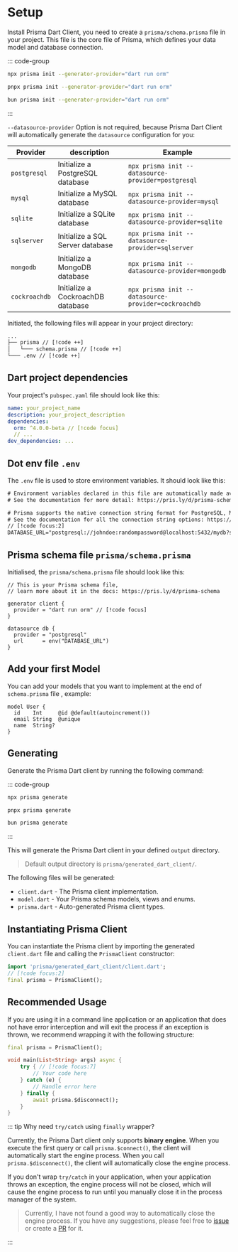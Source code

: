 # Setup

Install Prisma Dart Client, you need to create a `prisma/schema.prisma` file in your project. This file is the core file of Prisma, which defines your data model and database connection.

::: code-group

```bash [NPM]
npx prisma init --generator-provider="dart run orm"
```

```bash [pnpm]
pnpx prisma init --generator-provider="dart run orm"
```

```bash [Bun.js]
bun prisma init --generator-provider="dart run orm"
```

:::

`--datasource-provider` Option is not required, because Prisma Dart Client will automatically generate the `datasource` configuration for you:

| Provider      | description                       | Example                                             |
| ------------- | --------------------------------- | --------------------------------------------------- |
| `postgresql`  | Initialize a PostgreSQL database  | `npx prisma init --datasource-provider=postgresql`  |
| `mysql`       | Initialize a MySQL database       | `npx prisma init --datasource-provider=mysql`       |
| `sqlite`      | Initialize a SQLite database      | `npx prisma init --datasource-provider=sqlite`      |
| `sqlserver`   | Initialize a SQL Server database  | `npx prisma init --datasource-provider=sqlserver`   |
| `mongodb`     | Initialize a MongoDB database     | `npx prisma init --datasource-provider=mongodb`     |
| `cockroachdb` | Initialize a CockroachDB database | `npx prisma init --datasource-provider=cockroachdb` |

Initiated, the following files will appear in your project directory:

```diff
...
├── prisma // [!code ++]
│   └─── schema.prisma // [!code ++]
└─── .env // [!code ++]
```

## Dart project dependencies

Your project's `pubspec.yaml` file should look like this:

```yaml
name: your_project_name
description: your_project_description
dependencies:
  orm: ^4.0.0-beta // [!code focus]
  // ...
dev_dependencies: ...
```

## Dot env file `.env`

The `.env` file is used to store environment variables. It should look like this:

```txt
# Environment variables declared in this file are automatically made available to Prisma.
# See the documentation for more detail: https://pris.ly/d/prisma-schema#accessing-environment-variables-from-the-schema

# Prisma supports the native connection string format for PostgreSQL, MySQL, SQLite, SQL Server, MongoDB and CockroachDB.
# See the documentation for all the connection string options: https://pris.ly/d/connection-strings
// [!code focus:2]
DATABASE_URL="postgresql://johndoe:randompassword@localhost:5432/mydb?schema=public"
```

## Prisma schema file `prisma/schema.prisma`

Initialised, the `prisma/schema.prisma` file should look like this:

```prisma
// This is your Prisma schema file,
// learn more about it in the docs: https://pris.ly/d/prisma-schema

generator client {
  provider = "dart run orm" // [!code focus]
}

datasource db {
  provider = "postgresql"
  url      = env("DATABASE_URL")
}
```

## Add your first Model 
You can add your models that you want to implement at the end of `schema.prisma` file , example:

```prisma
model User {
  id    Int     @id @default(autoincrement())
  email String  @unique
  name  String?
}
```

## Generating

Generate the Prisma Dart client by running the following command:

::: code-group

```bash [NPM]
npx prisma generate
```

```bash [pnpm]
pnpx prisma generate
```

```bash [Bun.js]
bun prisma generate
```

:::

This will generate the Prisma Dart client in your defined `output` directory.

> Default output directory is `prisma/generated_dart_client/`.

The following files will be generated:

- `client.dart` - The Prisma client implementation.
- `model.dart` - Your Prisma schema models, views and enums.
- `prisma.dart` - Auto-generated Prisma client types.

## Instantiating Prisma Client

You can instantiate the Prisma client by importing the generated `client.dart` file and calling the `PrismaClient` constructor:

```dart
import 'prisma/generated_dart_client/client.dart';
// [!code focus:2]
final prisma = PrismaClient();
```

## Recommended Usage

If you are using it in a command line application or an application that does not have error interception and will exit the process if an exception is thrown, we recommend wrapping it with the following structure:

```dart
final prisma = PrismaClient();

void main(List<String> args) async {
    try { // [!code focus:7]
        // Your code here
    } catch (e) {
        // Handle error here
    } finally {
        await prisma.$disconnect();
    }
}
```

::: tip Why need `try/catch` using `finally` wrapper?

Currently, the Prisma Dart client only supports **binary engine**. When you execute the first query or call `prisma.$connect()`, the client will automatically start the engine process. When you call `prisma.$disconnect()`, the client will automatically close the engine process.

If you don't wrap `try/catch` in your application, when your application throws an exception, the engine process will not be closed, which will cause the engine process to run until you manually close it in the process manager of the system.

> Currently, I have not found a good way to automatically close the engine process. If you have any suggestions, please feel free to [issue](https://github.com/medz/prisma-dart/issues/new) or create a [PR](https://github.com/medz/prisma-dart/pulls) for it.

:::
